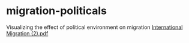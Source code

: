 # migration-politicals
Visualizing the effect of political environment on migration
[International Migration (2).pdf](https://github.com/geetan-gandhe/migration-politicals/files/6896852/International.Migration.2.pdf)
